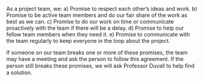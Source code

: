 As a project team, we:
a) Promise to respect each other’s ideas and work.
b) Promise to be active team members and do our fair share of the work as best as we can.
c) Promise to do our work on time or communicate proactively with the team if there will be a delay.
d) Promise to help our fellow team members when they need it.
e) Promise to communicate with the team regularly to keep everyone in the loop about the project.

If someone on our team breaks one or more of these promises, the team may have a meeting and ask the person to follow this agreement. If the person still breaks these promises, we will ask Professor Duvall to help ﬁnd a solution.

